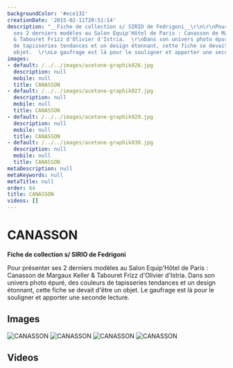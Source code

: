 ```yaml
---
backgroundColor: '#ece132'
creationDate: '2015-02-11T20:51:14'
description: "__Fiche de collection s/ SIRIO de Fedrigoni__\r\n\r\nPour présenter
  ses 2 derniers modèles au Salon Equip'Hôtel de Paris : Canasson de Margaux Keller
  & Tabouret Frizz d'Olivier d'Istria.  \r\nDans son univers photo épuré, des couleurs
  de tapisseries tendances et un design étonnant, cette fiche se devait d'être un
  objet.  \r\nLe gaufrage est là pour le souligner et apporter une seconde lecture."
images:
- default: /../../images/acetone-graphik026.jpg
  description: null
  mobile: null
  title: CANASSON
- default: /../../images/acetone-graphik027.jpg
  description: null
  mobile: null
  title: CANASSON
- default: /../../images/acetone-graphik029.jpg
  description: null
  mobile: null
  title: CANASSON
- default: /../../images/acetone-graphik030.jpg
  description: null
  mobile: null
  title: CANASSON
metaDescription: null
metaKeywords: null
metaTitle: null
order: 64
title: CANASSON
videos: []
---
```


# CANASSON

__Fiche de collection s/ SIRIO de Fedrigoni__

Pour présenter ses 2 derniers modèles au Salon Equip'Hôtel de Paris : Canasson de Margaux Keller & Tabouret Frizz d'Olivier d'Istria.
Dans son univers photo épuré, des couleurs de tapisseries tendances et un design étonnant, cette fiche se devait d'être un objet.
Le gaufrage est là pour le souligner et apporter une seconde lecture.

## Images

![CANASSON](/../../images/acetone-graphik026.jpg)
![CANASSON](/../../images/acetone-graphik027.jpg)
![CANASSON](/../../images/acetone-graphik029.jpg)
![CANASSON](/../../images/acetone-graphik030.jpg)

## Videos
